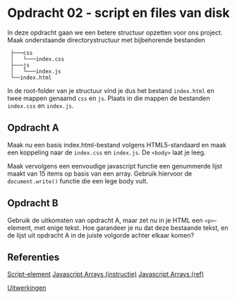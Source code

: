 # Opdracht 02 - script en files van disk
 
In deze opdracht gaan we een betere structuur opzetten voor ons project.
Maak onderstaande directorystructuur met bijbehorende bestanden
```text
 ├───css
 │   └───index.css
 ├───js
 │   └───index.js
 └──index.html    
```
In de root-folder van je structuur vind je dus het bestand `index.html` en twee mappen genaamd `css` en `js`. Plaats in die
mappen de bestanden `index.css` en  `index.js`. 

## Opdracht A
Maak nu een basis index.html-bestand volgens HTML5-standaard en maak een koppeling naar de `index.css`  en `index.js`. De
`<body>` laat je leeg. 

Maak vervolgens een eenvoudige javascript functie een genummerde lijst maakt van 15 items op basis van een array. Gebruik
hiervoor de `document.write()` functie die een lege body vult.

## Opdracht B
Gebruik de uitkomsten van opdracht A, maar zet nu in je HTML een `<p>`-element, met enige tekst. Hoe garandeer je nu
dat deze bestaande tekst, en de lijst uit opdracht A in de juiste volgorde achter elkaar komen?

## Referenties 
[Script-element](https://developer.mozilla.org/en-US/docs/Web/HTML/Element/script)
[Javascript Arrays (instructie)](https://www.w3schools.com/js/js_arrays.asp)
[Javascript Arrays (ref)](https://www.w3schools.com/jsref/jsref_obj_array.asp)

[Uitwerkingen](../../solutions/opdracht02)
